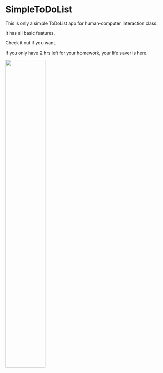 # SimpleToDoList

This is only a simple ToDoList app for human-computer interaction class.

It has all basic features.

Check it out if you want.

If you only have 2 hrs left for your homework, your life saver is here.

<img src = "https://github.com/lukegao55/SimpleToDoList/blob/master/Demo/demo.gif" width = "50%" height = "50%">


